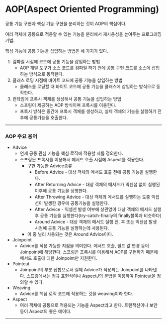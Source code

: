 # AOP(Aspect Oriented Programming)

공통 기능 구현과 핵심 기능 구현을 분리하는 것이 AOP의 핵심이다.

여러 객체에 공통으로 적용할 수 있는 기능을 분리해서 재사용성을 높여주는 프로그래밍 기법.

핵심 기능에 공통 기능을 삽입하는 방법은 세 가지가 있다.

1.   컴파일 시점에 코드에 공통 기능을 삽입하는 방법
     *   AOP 개발 도구가 소스 코드를 컴파일 하기 전에 공통 구현 코드를 소스에 삽입하는 방식으로 동작한다.
2.   클래스 로딩 시점에 바이트 코드에 공통 기능을 삽입하는 방법
     *   클래스를 로딩할 때 바이트 코드에 공통 기능을 클래스에 삽입하는 방식으로 동작한다.
3.   런타임에 프록시 객체를 생성해서 공통 기능을 삽입하는 방법
     *   스프링이 제공하는 AOP 방식이며 프록시를 이용한다.
     *   프록시 방식은 중간에 프록시 객체를 생성하고, 실제 객체의 기능을 실행하기 전후에 공통기능을 호출한다.

***

### AOP 주요 용어

*   Advice
    *   언제 공통 관심 기능을 핵심 로직에 적용할 지를 정의한다.
    *   스프링은 프록시를 이용해서 메서드 호출 시점에 Aspect를 적용한다.
        *   구현 가능한 Advice종류
            *   Before Advice - 대상 객체의 메서드 호출 전에 공통 기능을 실행한다.
            *   After Returning Advice - 대상 객체의 메서드가 익센셥 없이 실행된 이후에 공통 기능을 싱행한다.
            *   After Throwing Advice - 대상 객체의 메서드를 실행하는 도중 익셉션이 발생한 경우에 공통기능을 실행한다.
            *   After Advice - 익셉션 발생 여부에 상관없이 대상 객체의 메서드 실행 후 공통 기능을 실행한다(try-catch-finally의 finally블록과 비슷하다)
            *   Around Advice - 대상 객체의 메서드 실행 전, 후 또는 익센셥 발생 시점에 공통 기능을 실행하는데 사용된다.
        *   이 중 널리 사용되는 것은 Around Advice이다.
*   Joinpoint
    *   Advice를 적용 가능한 지점을 의미한다. 메서드 호출, 필드 값 변경 등이 Joinpoint에 해당한다. 스프링은 프록시를 이용해서 AOP를 구현하기 때문에 메서드 호출에 대한 Joinpoint만 지원한다.
*   Pointcut 
    *   Joinpoint의 부분 집합으로서 실제 Advice가 적용되는 Joinpoint를 나타낸다. 스프링에서는 정규 표현식이나 AspectJ의 문법을 이용하여 Pointcut을 정의할 수 있다.
*   Weaving
    *   Advice를 핵심 로직 코드에 적용하는 것을 weaving이라 한다.
*   Aspect
    *   여러 객체에 공통으로 적용되는 기능을 Aspect라고 한다. 트랜잭션이나 보안 등이 Aspect의 좋은 예이다.

***


